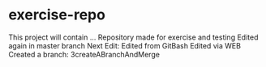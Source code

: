 # exercise-repo
This project will contain ...
Repository made for exercise and testing
Edited again in master branch
Next Edit: Edited from GitBash
Edited via WEB
Created a branch: 3createABranchAndMerge